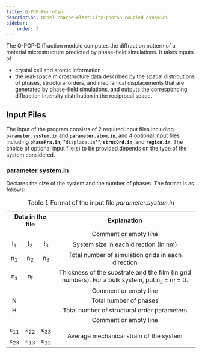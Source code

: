 ```yaml
---
title: Q-POP-FerroDyn
description: Model charge-elasticity-photon coupled dynamics
sidebar:
    order: 3
---
```


The Q-POP-Diffraction module computes the diffraction pattern of a material microstructure predicted by phase-field simulations. It takes inputs of
* crystal cell and atomic information
* the real-space microstructure data described by the spatial distributions of phases, structural orders, and mechanical displacements that are generated by phase-field simulations, and outputs the corresponding diffraction intensity distribution in the reciprocal space.

## Input Files
The input of the program consists of 2 required input files including **`parameter.system.in`** and **`parameter.atom.in`**, and 4 optional input files including **`phaseFra.in`**, *`displace.in`**, **`strucOrd.in`**, and **`region.in`**. The choice of optional input file(s) to be provided depends on the type of the system considered.

### **parameter.system.in**
Declares the size of the system and the number of phases. The format is as follows:

<table style="text-align: center">
    <caption>Table 1 Format of the input file <i>parameter.system.in</i></caption>
	<tr>
	    <th colspan="3">Data in the file</th>
	    <th>Explanation</th>
	</tr >
    <tr>
    	<td colspan="3"></td>
        <td>Comment or empty line</td>
    </tr>
	<tr >
	    <td>l<sub>1</sub></td>
	    <td>l<sub>2</sub></td>
	    <td>l<sub>3</sub></td>
        <td>System size in each direction (in nm)</td>
	</tr>
    <tr >
	    <td>n<sub>1</sub></td>
	    <td>n<sub>2</sub></td>
	    <td>n<sub>3</sub></td>
        <td>Total number of simulation grids in each direction</td>
	</tr>
    <tr>
    	<td>n<sub>s</sub></td>
        <td>n<sub>f</sub></td>
        <td></td>
        <td>Thickness of the substrate and the film (in grid numbers). For a bulk system, put n<sub>s</sub> 		= n<sub>f</sub> = 0.</td>
    </tr>
    <tr>
        <td colspan="3"></td>
    	<td>Comment or empty line</td>
    </tr>
    <tr>
    	<td>N</td>
        <td></td>
        <td></td>
        <td>Total number of phases</td>
    </tr>
    <tr>
    	<td>H</td>
        <td></td>
        <td></td>
        <td>Total number of structural order parameters</td>
    </tr>
    <tr>
        <td colspan="3"></td>
        <td>Comment or empty line</td>
    </tr>
    <tr>
        <td>ε<sub>11</sub></td>
        <td>ε<sub>22</sub></td>
        <td>ε<sub>33</sub></td>
        <td rowspan="2">Average mechanical strain of the system</td>
    </tr>
    <tr>
        <td>ε<sub>23</sub></td>
        <td>ε<sub>13</sub></td>
        <td>ε<sub>12</sub></td>
    </tr>
</table>

<!--## Contents
- [Diffraction Documentation](#diffraction-documentation)
  - [Contents](#contents)
  - [1. Purpose](#purpose)
  - [2. Input files](#input-files)
    - [2.1. *parameter.system.in*](#parameter-system-in)
    - [2.2. *parameter.atom.in*](#parameter-atom-in)
    - [2.3. *phaseFra.in (optional)*](#phasefrain-optional)
    - [2.4. *displace.in (optional)*](#displacein-optional)
    - [2.5. *strucOrd.in (optional)*](#strucordin-optional)
    - [2.6. *region.in (optional)*](#26regionin-optional)
  - [3.Output files](#output-files)
  - [References](#references)

## 1. Purpose

The Q-POP-Diffraction module computes the diffraction pattern of a material microstructure predicted by phase-field simulations. It takes inputs of 
* crystal cell and atomic information 
* the real-space microstructure data described by the spatial distributions of phases, structural orders, and mechanical displacements that are generated by phase-field simulations, and outputs the corresponding diffraction intensity distribution in the reciprocal space.

Formalism of the diffraction computation can be found in Ref[^1].

## 2. Input files

The input of the program consists of 2 required input files including *`parameter.system.in`* and *`parameter.atom.in`*, and 4 optional input files including *`phaseFra.in`*, *`displace.in`*, *`strucOrd.in`*, and *`region.in`*. The choice of optional input file(s) to be provided depends on the type of the system considered.

### 2.1. *parameter.system.in*

Declares the size of the system and the number of phases. The format is as follows:

<table style="text-align: center">
    <caption>Table 1 Format of the input file <i>parameter.system.in</i></caption>
	<tr>
	    <th colspan="3">Data in the file</th>
	    <th>Explanation</th>
	</tr >
    <tr>
    	<td colspan="3"></td>
        <td>Comment or empty line</td>
    </tr>
	<tr >
	    <td>l<sub>1</sub></td>
	    <td>l<sub>2</sub></td>
	    <td>l<sub>3</sub></td>
        <td>System size in each direction (in nm)</td>
	</tr>
    <tr >
	    <td>n<sub>1</sub></td>
	    <td>n<sub>2</sub></td>
	    <td>n<sub>3</sub></td>
        <td>Total number of simulation grids in each direction</td>
	</tr>
    <tr>
    	<td>n<sub>s</sub></td>
        <td>n<sub>f</sub></td>
        <td></td>
        <td>Thickness of the substrate and the film (in grid numbers). For a bulk system, put n<sub>s</sub> 		= n<sub>f</sub> = 0.</td>
    </tr>
    <tr>
        <td colspan="3"></td>
    	<td>Comment or empty line</td>
    </tr>
    <tr>
    	<td>N</td>
        <td></td>
        <td></td>
        <td>Total number of phases</td>
    </tr>
    <tr>
    	<td>H</td>
        <td></td>
        <td></td>
        <td>Total number of structural order parameters</td>
    </tr>
    <tr>
        <td colspan="3"></td>
        <td>Comment or empty line</td>
    </tr>
    <tr>
        <td>ε<sub>11</sub></td>
        <td>ε<sub>22</sub></td>
        <td>ε<sub>33</sub></td>
        <td rowspan="2">Average mechanical strain of the system</td>
    </tr>
    <tr>
        <td>ε<sub>23</sub></td>
        <td>ε<sub>13</sub></td>
        <td>ε<sub>12</sub></td>
    </tr>
</table>

### 2.2. *parameter.atom.in*

Declares the crystal cell and atomic information. The format is as follows:

<table style="text-align: center">
    <caption>Table 2 Format of the input file <i>parameter.atom.in</i></caption>
	<tr>
	    <th colspan="3">Data in the file</th>
	    <th colspan="2">Explanation</th>
	</tr >
    <tr>
    	<td colspan="3"></td>
        <td colspan="2">Comment or empty line</td>
    </tr>
	<tr >
	    <td>q<sub>10</sub></td>
	    <td>q<sub>20</sub></td>
	    <td>q<sub>30</sub></td>
        <td colspan="2">Reciprocal lattice point around which the diffraction pattern will be calculated (nm<sup>-1</sup>)</td>
	</tr>
    <tr >
	    <td>a<sub>1</sub></td>
	    <td>a<sub>2</sub></td>
	    <td>a<sub>3</sub></td>
        <td colspan="2">Lattice parameter a of an unstrained unit cell (nm)</td>
	</tr>
    <tr >
	    <td>b<sub>1</sub></td>
	    <td>b<sub>2</sub></td>
	    <td>b<sub>3</sub></td>
        <td colspan="2">Lattice parameter b of an unstrained unit cell (nm)</td>
	</tr>
    <tr>
        <td>N</td>
        <td></td>
        <td></td>
        <td colspan="2">Number of atoms in a unit cell</td>
    </tr>
    <tr>
        <td colspan="3"></td>
        <td colspan="2">Comment or empty line</td>
    </tr>
    <tr>
        <td>ΔR<sub>n,1</sub></td>
	    <td>ΔR<sub>n,2</sub></td>
	    <td>ΔR<sub>n,3</sub></td>
        <td colspan="2">Coordinates of the n-th atom in a unit cell (unitless). <font color="blue">This line repeats N times, in the sequence of n=1,2,…,N.</font></td> 
    </tr>
    <tr>
        <td colspan="3"></td>
        <td colspan="2">Comment or empty line</td>
    </tr>
    <tr>
        <td>m</td>
        <td></td>
        <td></td>
        <td colspan="2">Phase identifier (ID)</td>
    </tr>
    <tr>
        <td>f<sub>n,m</sub>(real)</td>
    	<td>f<sub>n,m</sub>(image)</td>
        <td></td>
        <td>Atomic form factor of the n-th atom in a unit cell of the m-th phase, real and imaginary parts (unitless). <font color="blue">This line repeats N times, in the sequence of n=1,2,…,N.</font> </td>
        <td rowspan="2"><font color="blue">This part further repeats M times, in the sequence of m=1,2,…,M. Each repetition provides the information of one phase.</font></td>
    </tr>
    <tr>
        <td>b<sub>n,m,h,1</sub></td>
        <td>b<sub>n,m,h,2</sub></td>
        <td>b<sub>n,m,h,3</sub></td>
        <td>Atomic-displacement-over-order-parameter coefficient bn,m,h of the n-th atom over the h-th order parameter, in the m-th phase. <font color="blue">This line repeats N×H times, in the sequence of (n,h)=(1,1),(1,2),…,(1,H),(2,1),…,(2,H),…,(N,H). This line is removed if H=0.</font></td>
    </tr>
</table>

We recommend the [X-ray database](https://henke.lbl.gov/optical_constants/asf.html) from Lawrence Berkeley National Laboratory [^2] for atomic form factors.

### 2.3. *phaseFra.in (optional)*

Stores an array of the spatial distribution of phase fraction $η_m (r)$ (unitless) arranged in a row-major order, where m is the phase ID with m=1,2,...,M. This file should be provided for systems with multiple phases that have different chemical compositions (M≥2). It can be obtained from phase-field simulations. The format is as follows:

<table style="text-align: center">
    <caption>Table 3 Format of the input file <i>phaseFra.in</i></caption>
	<tr>
	    <th colspan="7">Data in the file</th>
	    <th>Explanation</th>
	</tr >
    <tr>
        <td>n<sub>1</sub></td>
	    <td>n<sub>2</sub></td>
	    <td>n<sub>3</sub></td>
        <td colspan="4"></td>
        <td>Total number of simulation grids in each direction</td>
    </tr>
    <tr>
        <td>1</td>
        <td>1</td>
        <td>1</td>
        <td><i>η</i><sub>1</sub>(1,1,1)</td>
        <td><i>η</i><sub>2</sub>(1,1,1)</td>
        <td><b>...</b></td>
        <td><i>η</i><sub>M</sub>(1,1,1)</td>
        <td>Phase fraction <i>η</i><sub>m</sub> of the m-th phase (m=1,2,…,M) at grid point (1,1,1)</td>
    </tr>
    <tr>
        <td colspan="7"><b>⋮</b></td>
        <td><b>⋮</b></td>
    </tr>
    <tr>
        <td>1</td>
        <td>1</td>
        <td>n<sub>3</sub></td>
        <td><i>η</i><sub>1</sub>(1,1,n<sub>3</sub>)</td>
        <td><i>η</i><sub>2</sub>(1,1,n<sub>3</sub>)</td>
        <td><b>...</b></td>
        <td><i>η</i><sub>M</sub>(1,1,n<sub>3</sub>)</td>
        <td>Phase fraction <i>η</i><sub>m</sub> of the m-th phase (m=1,2,…,M) at grid point (1,1,n<sub>3</sub>) </td>
    </tr>
   	<tr>
        <td colspan="7"><b>⋮</b></td>
        <td><b>⋮</b></td>
    </tr>
    <tr>
        <td>1</td>
        <td>n<sub>2</sub></td>
        <td>n<sub>3</sub></td>
        <td><i>η</i><sub>1</sub>(1,n<sub>2</sub>,n<sub>3</sub>)</td>
        <td><i>η</i><sub>2</sub>(1,n<sub>2</sub>,n<sub>3</sub>)</td>
        <td><b>...</b></td>
        <td><i>η</i><sub>M</sub>(1,n<sub>2</sub>,n<sub>3</sub>)</td>
        <td>Phase fraction <i>η</i><sub>m</sub> of the m-th phase (m=1,2,…,M) at grid point (1,n<sub>2</sub>,n<sub>3</sub>) </td>
    </tr>
   	<tr>
        <td colspan="7"><b>⋮</b></td>
        <td><b>⋮</b></td>
    </tr>
    <tr>
        <td>n<sub>1</sub></td>
        <td>n<sub>2</sub></td>
        <td>n<sub>3</sub></td>
        <td><i>η</i><sub>1</sub>(n<sub>1</sub>,n<sub>2</sub>,n<sub>3</sub>)</td>
        <td><i>η</i><sub>2</sub>(n<sub>1</sub>,n<sub>2</sub>,n<sub>3</sub>)</td>
        <td><b>...</b></td>
        <td><i>η</i><sub>M</sub>(n<sub>1</sub>,n<sub>2</sub>,n<sub>3</sub>)</td>
        <td>Phase fraction <i>η</i><sub>m</sub> of the m-th phase (m=1,2,…,M) at grid point (n<sub>1</sub>,n<sub>2</sub>,n<sub>3</sub>) </td>
    </tr>
</table>

### 2.4. *displace.in (optional)*

Stores an array of the spatial distribution of mechanical displacement u(r) (unit: nm) arranged in a row-major order. This file should be provided for systems that show strong mechanical deformations. It can be obtained from phase-field simulations. The format is as follows:

<table style="text-align: center">
    <caption>Table 4 Format of the input file <i>displace.in</i></caption>
	<tr>
	    <th colspan="7">Data in the file</th>
	    <th>Explanation</th>
	</tr >
    <tr>
        <td>n<sub>1</sub></td>
	    <td>n<sub>2</sub></td>
	    <td>n<sub>3</sub></td>
        <td colspan="4"></td>
        <td>Total number of simulation grids in each direction</td>
    </tr>
    <tr>
        <td>1</td>
        <td>1</td>
        <td>1</td>
        <td><i>u</i><sub>1</sub>(1,1,1)</td>
        <td><i>u</i><sub>2</sub>(1,1,1)</td>
        <td><b>...</b></td>
        <td><i>u</i><sub>3</sub>(1,1,1)</td>
        <td>Displacement <i>u</i> at grid point (1,1,1)</td>
    </tr>
    <tr>
        <td colspan="7"><b>⋮</b></td>
        <td><b>⋮</b></td>
    </tr>
    <tr>
        <td>1</td>
        <td>1</td>
        <td>n<sub>3</sub></td>
        <td><i>u</i><sub>1</sub>(1,1,n<sub>3</sub>)</td>
        <td><i>u</i><sub>2</sub>(1,1,n<sub>3</sub>)</td>
        <td><b>...</b></td>
        <td><i>u</i><sub>3</sub>(1,1,n<sub>3</sub>)</td>
        <td>Displacement <i>u</i> at grid point (1,1,n<sub>3</sub>) </td>
    </tr>
   	<tr>
        <td colspan="7"><b>⋮</b></td>
        <td><b>⋮</b></td>
    </tr>
    <tr>
        <td>1</td>
        <td>n<sub>2</sub></td>
        <td>n<sub>3</sub></td>
        <td><i>u</i><sub>1</sub>(1,n<sub>2</sub>,n<sub>3</sub>)</td>
        <td><i>u</i><sub>2</sub>(1,n<sub>2</sub>,n<sub>3</sub>)</td>
        <td><b>...</b></td>
        <td><i>u</i><sub>3</sub>(1,n<sub>2</sub>,n<sub>3</sub>)</td>
        <td>Displacement <i>u</i> at grid point (1,n<sub>2</sub>,n<sub>3</sub>) </td>
    </tr>
   	<tr>
        <td colspan="7"><b>⋮</b></td>
        <td><b>⋮</b></td>
    </tr>
    <tr>
        <td>n<sub>1</sub></td>
        <td>n<sub>2</sub></td>
        <td>n<sub>3</sub></td>
        <td><i>u</i><sub>1</sub>(n<sub>1</sub>,n<sub>2</sub>,n<sub>3</sub>)</td>
        <td><i>u</i><sub>2</sub>(n<sub>1</sub>,n<sub>2</sub>,n<sub>3</sub>)</td>
        <td><b>...</b></td>
        <td><i>u</i><sub>3</sub>(n<sub>1</sub>,n<sub>2</sub>,n<sub>3</sub>)</td>
        <td>Displacement <i>u</i> at grid point (n<sub>1</sub>,n<sub>2</sub>,n<sub>3</sub>) </td>
    </tr>
</table>

### 2.5. *strucOrd.in (optional)*

Stores an array of the spatial distribution of structural order parameter $ζ_h (r)$ (unitless) arranged in a row-major order, where h is the structural order parameter ID with h=1,2,...,H. This file should be provided for systems possessing structural orders (H≥1). It can be obtained from phase-field simulations. The format is as follows:

<table style="text-align: center">
    <caption>Table 5 Format of the input file <i>strucOrd.in</i> </caption>
	<tr>
	    <th colspan="7">Data in the file</th>
	    <th>Explanation</th>
	</tr >
    <tr>
        <td>n<sub>1</sub></td>
	    <td>n<sub>2</sub></td>
	    <td>n<sub>3</sub></td>
        <td colspan="4"></td>
        <td>Total number of simulation grids in each direction</td>
    </tr>
    <tr>
        <td>1</td>
        <td>1</td>
        <td>1</td>
        <td><i>ζ</i><sub>1</sub>(1,1,1)</td>
        <td><i>ζ</i><sub>2</sub>(1,1,1)</td>
        <td><b>...</b></td>
        <td><i>ζ</i><sub>H</sub>(1,1,1)</td>
        <td>Value of the h-th order parameter <i>ζ</i><sub>H</sub> (h=1,2,...,H) at grid point (1,1,1)</td>
    </tr>
    <tr>
        <td colspan="7"><b>⋮</b></td>
        <td><b>⋮</b></td>
    </tr>
    <tr>
        <td>1</td>
        <td>1</td>
        <td>n<sub>3</sub></td>
        <td><i>ζ</i><sub>1</sub>(1,1,n<sub>3</sub>)</td>
        <td><i>ζ</i><sub>2</sub>(1,1,n<sub>3</sub>)</td>
        <td><b>...</b></td>
        <td><i>ζ</i><sub>H</sub>(1,1,n<sub>3</sub>)</td>
        <td>Value of the h-th order parameter <i>ζ</i><sub>H</sub> (h=1,2,...,H) at grid point (1,1,n<sub>3</sub>)</td>
    </tr>
   	<tr>
        <td colspan="7"><b>⋮</b></td>
        <td><b>⋮</b></td>
    </tr>
    <tr>
        <td>1</td>
        <td>n<sub>2</sub></td>
        <td>n<sub>3</sub></td>
        <td><i>ζ</i><sub>1</sub>(1,n<sub>2</sub>,n<sub>3</sub>)</td>
        <td><i>ζ</i><sub>2</sub>(1,n<sub>2</sub>,n<sub>3</sub>)</td>
        <td><b>...</b></td>
        <td><i>ζ</i><sub>H</sub>(1,n<sub>2</sub>,n<sub>3</sub>)</td>
        <td>Value of the h-th order parameter <i>ζ</i><sub>H</sub> (h=1,2,...,H) at grid point (1,n<sub>2</sub>,n<sub>3</sub>) </td>
    </tr>
   	<tr>
        <td colspan="7"><b>⋮</b></td>
        <td><b>⋮</b></td>
    </tr>
    <tr>
        <td>n<sub>1</sub></td>
        <td>n<sub>2</sub></td>
        <td>n<sub>3</sub></td>
        <td><i>ζ</i><sub>1</sub>(n<sub>1</sub>,n<sub>2</sub>,n<sub>3</sub>)</td>
        <td><i>ζ</i><sub>2</sub>(n<sub>1</sub>,n<sub>2</sub>,n<sub>3</sub>)</td>
        <td><b>...</b></td>
        <td><i>ζ</i><sub>H</sub>(n<sub>1</sub>,n<sub>2</sub>,n<sub>3</sub>)</td>
        <td>Value of the h-th order parameter <i>ζ</i><sub>H</sub> (h=1,2,...,H) at grid point (n<sub>1</sub>,n<sub>2</sub>,n<sub>3</sub>) </td>
    </tr>
</table>

### 2.6. *region.in (optional)*

Stores an array of the spatial distribution of a weight parameter *g*(r) (unitless) arranged in a row-major order, describing the selected real-space region the diffraction of which should be computed. *g*=0~1, where *g*(r)=1 indicates that the spatial point r is fully inside the computed region and *g*(r)=0 indicates that the spatial point r is outside the region. A diffuse boundary of the region is allowed by using a finite *g* with 0<*g*<1, meaning that the spatial point r is partially inside the computed region with a weight of *g*. If this file is omitted, the program takes a default region for the diffraction computation and then stores the corresponding *g*(r) data in an output file `region.00000000.dat`. The format of *region.in* is as follows:

<table style="text-align: center">
    <caption>Table 6 Format of the input file <i>region.in</i> </caption>
	<tr>
	    <th colspan="4">Data in the file</th>
	    <th>Explanation</th>
	</tr >
    <tr>
        <td>n<sub>1</sub></td>
	    <td>n<sub>2</sub></td>
	    <td>n<sub>3</sub></td>
        <td></td>
        <td>Total number of simulation grids in each direction</td>
    </tr>
    <tr>
        <td>1</td>
        <td>1</td>
        <td>1</td>
        <td><i>g</i>(1,1,1)</td>
        <td>Weight parameter <i>g</i> at grid point (1,1,1) </td>
    </tr>
    <tr>
        <td colspan="4"><b>⋮</b></td>
        <td><b>⋮</b></td>
    </tr>
    <tr>
        <td>1</td>
        <td>1</td>
        <td>n<sub>3</sub></td>
        <td><i>g</i>(1,1,n<sub>3</sub>)</td>
        <td>Weight parameter <i>g</i> at grid point (1,1,n<sub>3</sub>)</td>
    </tr>
   	<tr>
        <td colspan="4"><b>⋮</b></td>
        <td><b>⋮</b></td>
    </tr>
    <tr>
        <td>1</td>
        <td>n<sub>2</sub></td>
        <td>n<sub>3</sub></td>
        <td><i>g</i>(1,n<sub>2</sub>,n<sub>3</sub>)</td>
        <td>Weight parameter <i>g</i> at grid point (1,n<sub>2</sub>,n<sub>3</sub>) </td>
    </tr>
   	<tr>
        <td colspan="4"><b>⋮</b></td>
        <td><b>⋮</b></td>
    </tr>
    <tr>
        <td>n<sub>1</sub></td>
        <td>n<sub>2</sub></td>
        <td>n<sub>3</sub></td>
        <td><i>g</i>(n<sub>1</sub>,n<sub>2</sub>,n<sub>3</sub>)</td>
        <td>Weight parameter <i>g</i> at grid point (n<sub>1</sub>,n<sub>2</sub>,n<sub>3</sub>) </td>
    </tr>
</table>

## 3. Output files

The program outputs 4 files as follows.
* `I.00000000.dat` : Stores an array of the diffraction intensity *I*(q) (unitless), arranged in a row-major order.
* `lg_{10}I.00000000.dat` : Stores an array of $log_{10}$*I*(q)(unitless), arranged in a row-major order.
* `QVector.00000000.dat` : Stores an array of the reciprocal space vectors $q_1$, $q_2$, and $q_3$ ($nm^{−1}$) of the computed diffraction intensity *I*(q), arranged in a row-major order.
* `region.00000000.dat` : Stores an array of the weight parameter g(r) (unitless) arranged in a row-major order. For the definition of g(r), see Section 2.6. The data follow a same format with those in *`region.in`*. This output file is generated only if *`region.in`* is not provided.

## References

[^1]: T. Yang et al. Computing diffraction patterns of microstructures from phase-field simulations. Acta Mater. 239, 118258 (2022).
[^2]: B.L. Henke, E.M. Gullikson, and J.C. Davis. X-ray interactions: photoabsorption, scattering, transmission, and reflection at E=50-30000 eV, Z=1-92, At. Data Nucl. Data Tables 54, 181 (1993).-->
